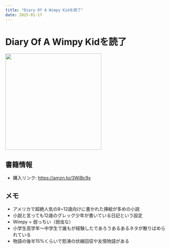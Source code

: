 ```yaml
---
title: "Diary Of A Wimpy Kidを読了"
date: 2025-01-17
---
```

# Diary Of A Wimpy Kidを読了
[<img src="https://m.media-amazon.com/images/I/81R2N4PRuUL._SL1500_.jpg" width="300">](https://amzn.to/3WiBc9x)
## 書籍情報
- 購入リンク: <https://amzn.to/3WiBc9x>
## メモ
- アメリカで超絶人気の8~12歳向けに書かれた挿絵が多めの小説
- 小説と言っても12歳のグレッグ少年が書いている日記という設定
- Wimpy = 弱っちい（弱虫な）
- 小学生高学年〜中学生で誰もが経験したであろうあるあるネタが散りばめられている
- 物語の後半15%くらいで怒涛の伏線回収や友情物語がある